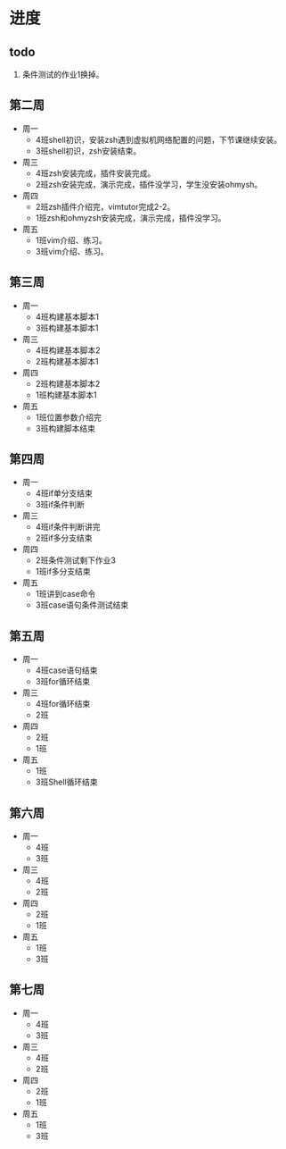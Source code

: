 # 进度

## todo

1. 条件测试的作业1换掉。

## 第二周

- 周一
  - 4班shell初识，安装zsh遇到虚拟机网络配置的问题，下节课继续安装。
  - 3班shell初识，zsh安装结束。
- 周三
  - 4班zsh安装完成，插件安装完成。
  - 2班zsh安装完成，演示完成，插件没学习，学生没安装ohmysh。
- 周四
  - 2班zsh插件介绍完，vimtutor完成2-2。
  - 1班zsh和ohmyzsh安装完成，演示完成，插件没学习。
- 周五
  - 1班vim介绍、练习。
  - 3班vim介绍、练习。

## 第三周

- 周一
  - 4班构建基本脚本1
  - 3班构建基本脚本1
- 周三
  - 4班构建基本脚本2
  - 2班构建基本脚本1
- 周四
  - 2班构建基本脚本2
  - 1班构建基本脚本1
- 周五
  - 1班位置参数介绍完
  - 3班构建脚本结束

## 第四周

- 周一
  - 4班if单分支结束
  - 3班if条件判断
- 周三
  - 4班if条件判断讲完
  - 2班if多分支结束
- 周四
  - 2班条件测试剩下作业3
  - 1班if多分支结束
- 周五
  - 1班讲到case命令
  - 3班case语句条件测试结束

## 第五周

- 周一
  - 4班case语句结束
  - 3班for循环结束
- 周三
  - 4班for循环结束
  - 2班
- 周四
  - 2班
  - 1班
- 周五
  - 1班
  - 3班Shell循环结束

## 第六周

- 周一
  - 4班
  - 3班
- 周三
  - 4班
  - 2班
- 周四
  - 2班
  - 1班
- 周五
  - 1班
  - 3班

## 第七周

- 周一
  - 4班
  - 3班
- 周三
  - 4班
  - 2班
- 周四
  - 2班
  - 1班
- 周五
  - 1班
  - 3班
